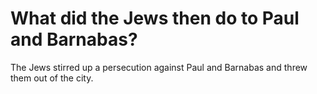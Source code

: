 # What did the Jews then do to Paul and Barnabas?

The Jews stirred up a persecution against Paul and Barnabas and threw them out of the city.
